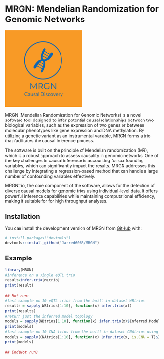 
<!-- README.md is generated from README.Rmd. Please edit that file -->

# MRGN: Mendelian Randomization for Genomic Networks

<img src="static/MRGN-logos.jpeg" width="50%" height="50%" />
<!-- badges: start --> <!-- badges: end -->


MRGN (Mendelian Randomization for Genomic Networks) is a novel software tool designed to infer potential causal relationships between two biological variables, such as the expression of two genes or between molecular phenotypes like gene expression and DNA methylation. By utilizing a genetic variant as an instrumental variable, MRGN forms a trio that facilitates the causal inference process.

The software is built on the principle of Mendelian randomization (MR), which is a robust approach to assess causality in genomic networks. One of the key challenges in causal inference is accounting for confounding variables, which can significantly impact the results. MRGN addresses this challenge by integrating a regression-based method that can handle a large number of confounding variables effectively.

MRGNtrio, the core component of the software, allows for the detection of diverse causal models for genomic trios using individual-level data. It offers powerful inference capabilities while maintaining computational efficiency, making it suitable for for high throughput analyses. 

## Installation

You can install the development version of MRGN from
[GitHub](https://github.com/) with:

``` r
# install.packages("devtools")
devtools::install_github("Jarred6068/MRGN")
```

## Example

``` r
library(MRGN)
#inference on a single eQTL trio
result=infer.trio(M1trio)
print(result)

## Not run: 
#fast example on 10 eQTL trios from the built in dataset WBtrios
results = sapply(WBtrios[1:10], function(x) infer.trio(x))
print(results)
#return just the inferred model topology
models = sapply(WBtrios[1:10], function(x) infer.trio(x)$Inferred.Model)
print(models)
#fast example on 10 CNA trios from the built in dataset CNAtrios using permutation
models = sapply(CNAtrios[1:10], function(x) infer.trio(x, is.CNA = T)$Inferred.Model)
print(models)

## End(Not run)
```

<!-- What is special about using `README.Rmd` instead of just `README.md`? You can include R chunks like so: -->
<!-- You'll still need to render `README.Rmd` regularly, to keep `README.md` up-to-date. `devtools::build_readme()` is handy for this. You could also use GitHub Actions to re-render `README.Rmd` every time you push. An example workflow can be found here: <https://github.com/r-lib/actions/tree/v1/examples>. -->

